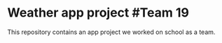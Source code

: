 # Weather app project #Team 19

This repository contains an app project we worked on school as a team.